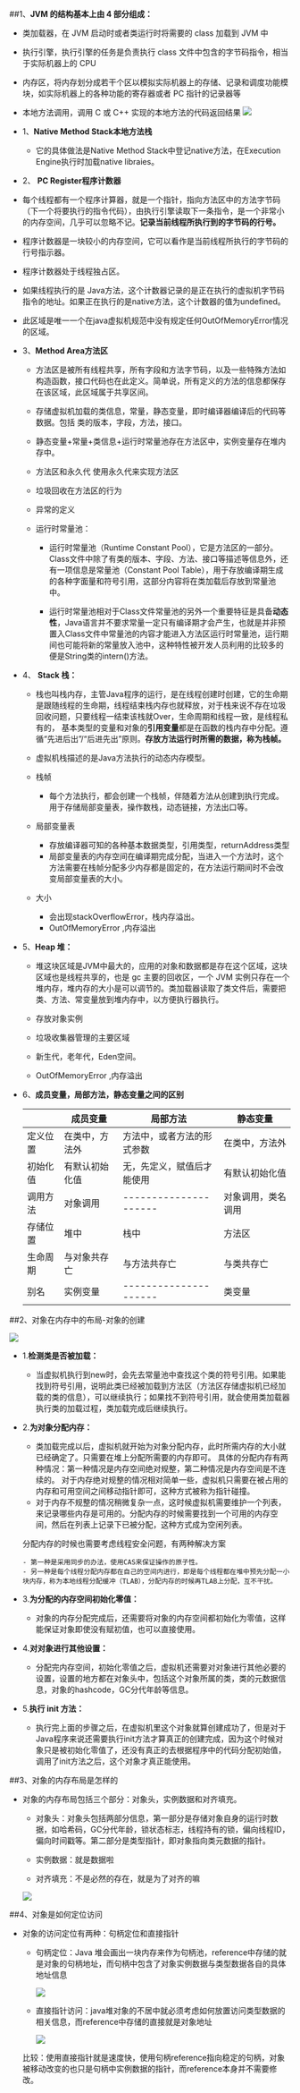 ##1、**JVM 的结构基本上由 4 部分组成：**
  - 类加载器，在 JVM 启动时或者类运行时将需要的 class 加载到 JVM 中
  - 执行引擎，执行引擎的任务是负责执行 class 文件中包含的字节码指令，相当于实际机器上的 CPU
  - 内存区，将内存划分成若干个区以模拟实际机器上的存储、记录和调度功能模块，如实际机器上的各种功能的寄存器或者 PC 指针的记录器等
  - 本地方法调用，调用 C 或 C++ 实现的本地方法的代码返回结果
![](http://ovsiiuil2.bkt.clouddn.com/11.jpeg)

- 1、**Native Method Stack本地方法栈**

  - 它的具体做法是Native Method Stack中登记native方法，在Execution Engine执行时加载native libraies。

-  2、 **PC Register程序计数器**

  - 每个线程都有一个程序计算器，就是一个指针，指向方法区中的方法字节码（下一个将要执行的指令代码），由执行引擎读取下一条指令，是一个非常小的内存空间，几乎可以忽略不记。**记录当前线程所执行到的字节码的行号。**
  - 程序计数器是一块较小的内存空间，它可以看作是当前线程所执行的字节码的行号指示器。
  
  - 程序计数器处于线程独占区。
  - 如果线程执行的是 Java方法，这个计数器记录的是正在执行的虚拟机字节码指令的地址。如果正在执行的是native方法，这个计数器的值为undefined。
  - 此区域是唯一一个在java虚拟机规范中没有规定任何OutOfMemoryError情况的区域。

-  3、**Method Area方法区**

   - 方法区是被所有线程共享，所有字段和方法字节码，以及一些特殊方法如构造函数，接口代码也在此定义。简单说，所有定义的方法的信息都保存在该区域，此区域属于共享区间。
   
   - 存储虚拟机加载的类信息，常量，静态变量，即时编译器编译后的代码等数据。包括 类的版本，字段，方法，接口。
   - 静态变量+常量+类信息+运行时常量池存在方法区中，实例变量存在堆内存中。
   - 方法区和永久代  使用永久代来实现方法区
   - 垃圾回收在方法区的行为
   - 异常的定义

   - 运行时常量池：
       - 运行时常量池（Runtime Constant Pool），它是方法区的一部分。Class文件中除了有类的版本、字段、方法、接口等描述等信息外，还有一项信息是常量池（Constant Pool Table），用于存放编译期生成的各种字面量和符号引用，这部分内容将在类加载后存放到常量池中。
       
       - 运行时常量池相对于Class文件常量池的另外一个重要特征是具备**动态性**，Java语言并不要求常量一定只有编译期才会产生，也就是并非预置入Class文件中常量池的内容才能进入方法区运行时常量池，运行期间也可能将新的常量放入池中，这种特性被开发人员利用的比较多的便是String类的intern()方法。
- 4、 **Stack 栈：**
    - 栈也叫栈内存，主管Java程序的运行，是在线程创建时创建，它的生命期是跟随线程的生命期，线程结束栈内存也就释放，对于栈来说不存在垃圾回收问题，只要线程一结束该栈就Over，生命周期和线程一致，是线程私有的， 基本类型的变量和对象的**引用变量**都是在函数的栈内存中分配。遵循“先进后出”/“后进先出”原则。**存放方法运行时所需的数据，称为栈帧。**
    - 虚拟机栈描述的是Java方法执行的动态内存模型。
    
    - 栈帧
        - 每个方法执行，都会创建一个栈帧，伴随着方法从创建到执行完成。用于存储局部变量表，操作数栈，动态链接，方法出口等。
    - 局部变量表
        - 存放编译器可知的各种基本数据类型，引用类型，returnAddress类型
        - 局部变量表的内存空间在编译期完成分配，当进入一个方法时，这个方法需要在栈帧分配多少内存都是固定的，在方法运行期间时不会改变局部变量表的大小。
    - 大小 
       - 会出现stackOverflowError，栈内存溢出。
       - OutOfMemoryError ,内存溢出

- 5、**Heap 堆：**
    - 堆这块区域是JVM中最大的，应用的对象和数据都是存在这个区域，这块区域也是线程共享的，也是 gc 主要的回收区，一个 JVM 实例只存在一个堆内存，堆内存的大小是可以调节的。类加载器读取了类文件后，需要把类、方法、常变量放到堆内存中，以方便执行器执行。
    
    - 存放对象实例
    - 垃圾收集器管理的主要区域
    - 新生代，老年代，Eden空间。
    - OutOfMemoryError ,内存溢出

- 6、**成员变量，局部方法，静态变量之间的区别**
 
    |  | 成员变量 | 局部方法 | 静态变量 |
    | --- | --- | --- | --- |
    | 定义位置 | 在类中，方法外 | 方法中，或者方法的形式参数 | 在类中，方法外 |
    | 初始化值 | 有默认初始化值 | 无，先定义，赋值后才能使用 | 有默认初始化值 |
    | 调用方法 | 对象调用 | --------------------- | 对象调用，类名调用 |
    | 存储位置 | 堆中 | 栈中 | 方法区 |
    | 生命周期 | 与对象共存亡 | 与方法共存亡 | 与类共存亡 |
    | 别名 | 实例变量 | --------------------- | 类变量 |

##2、对象在内存中的布局-对象的创建

![](http://ovsiiuil2.bkt.clouddn.com/1111.png)


- 1.**检测类是否被加载：**
  - 当虚拟机执行到new时，会先去常量池中查找这个类的符号引用。如果能找到符号引用，说明此类已经被加载到方法区（方法区存储虚拟机已经加载的类的信息），可以继续执行；如果找不到符号引用，就会使用类加载器执行类的加载过程，类加载完成后继续执行。

- 2.**为对象分配内存：**
  - 类加载完成以后，虚拟机就开始为对象分配内存，此时所需内存的大小就已经确定了。只需要在堆上分配所需要的内存即可。
具体的分配内存有两种情况：第一种情况是内存空间绝对规整，第二种情况是内存空间是不连续的。
对于内存绝对规整的情况相对简单一些，虚拟机只需要在被占用的内存和可用空间之间移动指针即可，这种方式被称为指针碰撞。
  - 对于内存不规整的情况稍微复杂一点，这时候虚拟机需要维护一个列表，来记录哪些内存是可用的。分配内存的时候需要找到一个可用的内存空间，然后在列表上记录下已被分配，这种方式成为空闲列表。
  
  分配内存的时候也需要考虑线程安全问题，有两种解决方案

      - 第一种是采用同步的办法，使用CAS来保证操作的原子性。
      - 另一种是每个线程分配内存都在自己的空间内进行，即是每个线程都在堆中预先分配一小块内存，称为本地线程分配缓冲（TLAB），分配内存的时候再TLAB上分配，互不干扰。

- 3.**为分配的内存空间初始化零值：**
   - 对象的内存分配完成后，还需要将对象的内存空间都初始化为零值，这样能保证对象即使没有赋初值，也可以直接使用。

- 4.**对对象进行其他设置：**
   - 分配完内存空间，初始化零值之后，虚拟机还需要对对象进行其他必要的设置，设置的地方都在对象头中，包括这个对象所属的类，类的元数据信息，对象的hashcode，GC分代年龄等信息。

- 5.**执行 init 方法：**
   - 执行完上面的步骤之后，在虚拟机里这个对象就算创建成功了，但是对于Java程序来说还需要执行init方法才算真正的创建完成，因为这个时候对象只是被初始化零值了，还没有真正的去根据程序中的代码分配初始值，调用了init方法之后，这个对象才真正能使用。


##3、对象的内存布局是怎样的

- 对象的内存布局包括三个部分：对象头，实例数据和对齐填充。
   - 对象头：对象头包括两部分信息，第一部分是存储对象自身的运行时数据，如哈希码，GC分代年龄，锁状态标志，线程持有的锁，偏向线程ID，偏向时间戳等。第二部分是类型指针，即对象指向类元数据的指针。
   
   - 实例数据：就是数据啦
   - 对齐填充：不是必然的存在，就是为了对齐的嘛

  
  ![](http://ovsiiuil2.bkt.clouddn.com/285763-20170807175816862-1918148270.png)

##4、对象是如何定位访问
- 对象的访问定位有两种：句柄定位和直接指针
  - 句柄定位：Java 堆会画出一块内存来作为句柄池，reference中存储的就是对象的句柄地址，而句柄中包含了对象实例数据与类型数据各自的具体地址信息
 
      ![](http://ovsiiuil2.bkt.clouddn.com/232323.jpeg)
  
  - 直接指针访问：java堆对象的不居中就必须考虑如何放置访问类型数据的相关信息，而reference中存储的直接就是对象地址

     ![](http://ovsiiuil2.bkt.clouddn.com/640-4.jpeg)
   
  比较：使用直接指针就是速度快，使用句柄reference指向稳定的句柄，对象被移动改变的也只是句柄中实例数据的指针，而reference本身并不需要修改。




